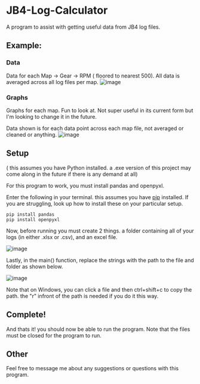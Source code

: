 # JB4-Log-Calculator
A program to assist with getting useful data from JB4 log files.

## Example:
### Data
Data for each Map -> Gear -> RPM ( floored to nearest 500). All data is averaged across all log files per map. 
 ![image](https://github.com/jpcoker3/JB4-Log-Calculator/assets/111995337/52625517-ca75-4d76-be36-ad0ee7b2598b)

### Graphs
Graphs for each map. Fun to look at. Not super useful in its current form but I'm looking to change it in the future.

Data shown is for each data point across each map file, not averaged or cleaned or anything. 
![image](https://github.com/jpcoker3/JB4-Log-Calculator/assets/111995337/982e3924-8903-45ef-9556-ad6d3268e8e5)


## Setup
( this assumes you have Python installed. a .exe version of this project may come along in the future if there is any demand at all) 

For this program to work, you must install pandas and openpyxl. 

Enter the following in your terminal. this assumes you have [pip](https://pip.pypa.io/en/stable/installation/) installed. If you are struggling, look up how to install these on your particular setup. 

```
pip install pandas
pip install openpyxl
```

Now, before running you must create 2 things. a folder containing all of your logs (in either .xlsx or .csv), and an excel file. 

![image](https://github.com/jpcoker3/JB4-Log-Calculator/assets/111995337/f1cb55ac-d963-45ab-836f-c56d7724d2b7)


Lastly, in the main() function, replace the strings with the path to the file and folder as shown below. 

![image](https://github.com/jpcoker3/JB4-Log-Calculator/assets/111995337/b792c6d5-e3ad-41a4-b73d-5d29efc96d91)

Note that on Windows, you can click a file and then ctrl+shift+c to copy the path. the "r" infront of the path is needed if you do it this way. 


## Complete!
And thats it! you should now be able to run the program. Note that the files must be closed for the program to run.

## Other

Feel free to message me about any suggestions or questions with this program.
